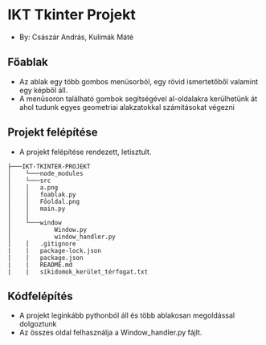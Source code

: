 # IKT Tkinter Projekt 
- By: Császár András, Kulimák Máté

## Főablak
- Az ablak egy több gombos menüsorból, egy rövid ismertetőből valamint egy képből áll.
- A menüsoron található gombok segítségével al-oldalakra kerülhetünk át ahol tudunk egyes geometriai alakzatokkal számításokat végezni

## Projekt felépítése
- A projekt felépítése rendezett, letisztult.
```
├───IKT-TKINTER-PROJEKT
│    └───node_modules
│    └───src
│    │   a.png
│    │   foablak.py
│    │   Főoldal.png
│    │   main.py
│    │
│    └───window
│            Window.py
│            window_handler.py
│    │   .gitignore
|    |   package-lock.json
|    |   package.json
|    |   README.md
|    |   síkidomok_kerület_térfogat.txt
```

## Kódfelépítés
- A projekt leginkább pythonból áll és több ablakosan megoldással dolgoztunk
- Az összes oldal felhasználja a Window_handler.py fájlt.

